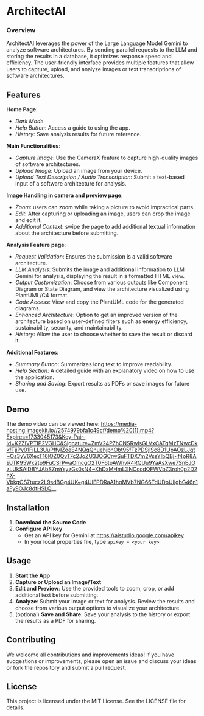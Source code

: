# ArchitectAI
### Overview
ArchitectAI leverages the power of the Large Language Model Gemini to analyze software architectures. By sending parallel requests to the LLM and storing the results in a database, it optimizes response speed and efficiency. The user-friendly interface provides multiple features that allow users to capture, upload, and analyze images or text transcriptions of software architectures.

## Features

  **Home Page**:

  - *Dark Mode*
  - *Help Button*: Access a guide to using the app.
  - *History*: Save analysis results for future reference. 

  **Main Functionalities**:

  - *Capture Image*: Use the CameraX feature to capture high-quality images of software architectures.
  - *Upload Image*: Upload an image from your device.
  - *Upload Text Description / Audio Transcription*: Submit a text-based input of a software architecture for analysis.
  
  **Image Handling in camera and preview page**:

  - *Zoom*: users can zoom while taking a picture to avoid impractical parts.
  - *Edit*: After capturing or uploading an image, users can crop the image and edit it.
  - *Additional Context*: swipe the page to add additional textual information about the architecture before submitting.
  
  **Analysis Feature page**:

  - *Request Validation*: Ensures the submission is a valid software architecture.
  - *LLM Analysis*: Submits the image and additional information to LLM Gemini for analysis, displaying the result in a formatted HTML view.
  - *Output Customization*: Choose from various outputs like Component Diagram or State Diagram, and view the architecture visualized using PlantUML/C4 format.
  - *Code Access*: View and copy the PlantUML code for the generated diagrams.
  - *Enhanced Architecture*: Option to get an improved version of the architecture based on user-defined filters such as energy efficiency, sustainability, security, and maintainability.
  - *History*: Allow the user to choose whether to save the result or discard it.
  
  **Additional Features**:

  - *Summary Button*: Summarizes long text to improve readability.
  - *Help Section*: A detailed guide with an explanatory video on how to use the application.
  - *Sharing and Saving*: Export results as PDFs or save images for future use.

## Demo
The demo video can be viewed here: https://media-hosting.imagekit.io//2574979bfa1c49cf/demo%20(1).mp4?Expires=1733045173&Key-Pair-Id=K2ZIVPTIP2VGHC&Signature=ZmV24P7hCNSRwlsGLVxCATqMzTNwcDkkfTjiPy01FjLL3UuPffyIZoeE4NQqQnuehjpnObt95fTzPDSjlSc8D1UpAOzLJqt~Os3yV6XexT16lOZ0QvT7c2JoZU3JOGCrwSuFTDX7m2VssYIbQBj~f4oR8A9JTK95Wx2tp9FuCSrPwaOmcgO2T0F6tpAWhvR4RQUu9YaAsXwe7SnEJOzLUkSAiDBYJAbSZmYsyzGs0sN4~XhDxMHmLXNCccdQFWVbZ3roh0p2D2hX-VbkgOS7tucz2L9sdBGg4UK~g4UIEPDRaA1hqMVb7NG66TdUDoUIjgbG46n1aFy9OJc8dtHSLQ__

## Installation
1. **Download the Source Code**
2. **Configure API key** 
   - Get an API key for Gemini at https://aistudio.google.com/apikey
   - In your local properties file, type `apiKey = <your key>`

## Usage
1. **Start the App**
2. **Capture or Upload an Image/Text**
3. **Edit and Preview**:
Use the provided tools to zoom, crop, or add additional text before submitting.
4. **Analyze**:
Submit your image or text for analysis. Review the results and choose from various output options to visualize your architecture.
5. (optional) **Save and Share**:
Save your analysis to the history or export the results as a PDF for sharing.

## Contributing
We welcome all contributions and improvements ideas! If you have suggestions or improvements, please open an issue and discuss your ideas or fork the repository and submit a pull request.

## License
This project is licensed under the MIT License. See the LICENSE file for details.